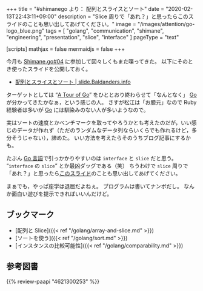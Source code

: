+++
title = "#shimanego より： 配列とスライスとソート"
date =  "2020-02-13T22:43:11+09:00"
description = "Slice 周りで「あれ？」と思ったらこのスライドのことも思い出してあげてください。"
image = "/images/attention/go-logo_blue.png"
tags = [ "golang", "communication", "shimane", "engineering", "presentation", "slice", "interface" ]
pageType = "text"

[scripts]
  mathjax = false
  mermaidjs = false
+++

今月も [Shimane.go#04] に参加して図々しくもまた喋ってきた。
以下にそのとき使ったスライドを公開しておく。

- [配列とスライスとソート | slide.Baldanders.info](https://slide.baldanders.info/shimane-go-2020-02-13/)

ターゲットとしては “[A Tour of Go]” をひととおり終わらせて「なんとなく」 [Go] が分かってきたかなぁ，という感じの人。
さすが松江は「お膝元」なので Ruby 経験者は多いが [Go] には馴染みのない人が多いようなので。

実はソートの速度とかベンチマークを取ってやろうかとも考えたのだが，いい感じのデータが作れず（ただのランダムなデータ列ならいくらでも作れるけど，多分そうじゃない），諦めた。
いい方法を考えたらそのうちブログ記事にするかも。

たぶん [Go 言語]で引っかかりやすいのは `interface` と `slice` だと思う。
“`interface` の `slice`” とか最凶ダッグである（笑） ちうわけで `slice` 周りで「あれ？」と思ったら[このスライド](https://slide.baldanders.info/shimane-go-2020-02-13/ "配列とスライスとソート | slide.Baldanders.info")のことも思い出してあげてください。

まぁでも，やっぱ座学は退屈だよねぇ。
プログラムは書いてナンボだし。
なんか面白い遊びを提示できればいいんだけど。

## ブックマーク

- [配列と Slice]({{< ref "/golang/array-and-slice.md" >}})
- [ソートを使う]({{< ref "/golang/sort.md" >}})
- [インスタンスの比較可能性]({{< ref "/golang/comparability.md" >}})

[Go]: https://go.dev/
[Go 言語]: https://golang.org/ "The Go Programming Language"
[Shimane.go#04]: https://shimane-go.connpass.com/event/165192/ "Shimane.go#04 - connpass"
[A Tour of Go]: https://go-tour-jp.appspot.com/

## 参考図書

{{% review-paapi "4621300253" %}} <!-- プログラミング言語Go -->
